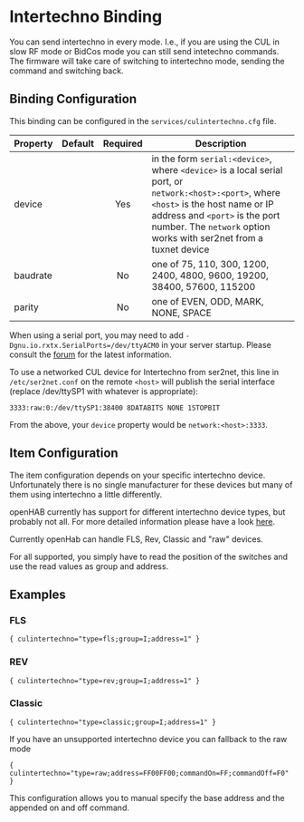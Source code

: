 # Intertechno Binding

You can send intertechno in every mode. I.e., if you are using the CUL in slow RF mode or BidCos mode you can still send intetechno commands. The firmware will take care of switching to intertechno mode, sending the command and switching back.

## Binding Configuration

This binding can be configured in the `services/culintertechno.cfg` file.

| Property | Default | Required | Description |
|----------|---------|:--------:|-------------|
| device   |         |   Yes    | in the form `serial:<device>`, where `<device>` is a local serial port, or<br/> `network:<host>:<port>`, where `<host>` is the host name or IP address and `<port>` is the port number.  The `network` option works with ser2net from a tuxnet device |
| baudrate |         |   No     | one of 75, 110, 300, 1200, 2400, 4800, 9600, 19200, 38400, 57600, 115200 |
| parity   |         |   No     | one of EVEN, ODD, MARK, NONE, SPACE |

When using a serial port, you may need to add `-Dgnu.io.rxtx.SerialPorts=/dev/ttyACM0` in your server startup.  Please consult the [forum](https://community.openhab.org) for the latest information.

To use a networked CUL device for Intertechno from ser2net, this line in `/etc/ser2net.conf` on the remote `<host>` will publish the serial interface (replace /dev/ttySP1 with whatever is appropriate):

```
3333:raw:0:/dev/ttySP1:38400 8DATABITS NONE 1STOPBIT
```

From the above, your `device` property would be `network:<host>:3333`.


## Item Configuration

The item configuration depends on your specific intertechno device. Unfortunately there is no single manufacturer for these devices but many of them using intertechno a little differently.

openHAB currently has support for different intertechno device types, but probably not all. For more detailed information please have a look [here](http://www.fhemwiki.de/wiki/Intertechno_Code_Berechnung).

Currently openHab can handle FLS, Rev, Classic and "raw" devices.

For all supported, you simply have to read the position of the switches and use the read values as group and address.

## Examples

### FLS

```
{ culintertechno="type=fls;group=I;address=1" }
```

### REV

```
{ culintertechno="type=rev;group=I;address=1" }
```

### Classic

```
{ culintertechno="type=classic;group=I;address=1" }
```

If you have an unsupported intertechno device you can fallback to the raw mode

```
{ culintertechno="type=raw;address=FF00FF00;commandOn=FF;commandOff=F0" }
```

This configuration allows you to manual specify the base address and the appended on and off command.

